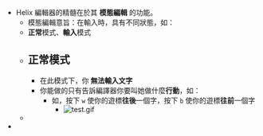 - Helix 編輯器的精髓在於其 **模態編輯** 的功能。
	- 模態編輯意旨：在輸入時，具有不同狀態，如：
	- **正常**模式、**輸入**模式
	- ## 正常模式
		- 在此模式下，你 **無法輸入文字**
		- 你能做的只有告訴編譯器你要叫她做什麼**行動**，如：
			- 如，按下 `w` 使你的遊標**往後**一個字，按下 `b` 使你的遊標**往前**一個字
				- ![test.gif](../assets/test_1728477792309_0.gif)
	-
-